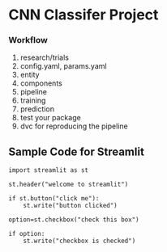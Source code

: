 # CNN Classifer Project

### Workflow

1. research/trials
2. config.yaml, params.yaml
3. entity
4. components
5. pipeline
6. training
7. prediction
8. test your package
9. dvc for reproducing the pipeline

## Sample Code for Streamlit
```
import streamlit as st

st.header("welcome to streamlit")

if st.button("click me"):
    st.write("button clicked")
    
option=st.checkbox("check this box")

if option:
    st.write("checkbox is checked")

```